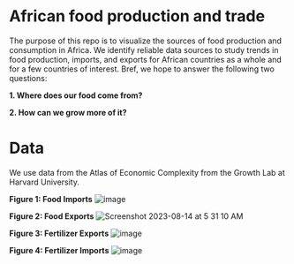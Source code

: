 # African food production and trade

The purpose of this repo is to visualize the sources of food production and consumption in Africa. We identify reliable data sources to study trends in food production, imports, and exports for African countries as a whole and for a few countries of interest. Bref, we hope to answer the following two questions: 

**1. Where does our food come from?**

**2. How can we grow more of it?**


# Data
We use data from the Atlas of Economic Complexity from the Growth Lab at Harvard University.

**Figure 1: Food Imports**
![image](https://github.com/LNshuti/food-security/assets/13305262/552658c7-89bf-4147-ad86-7f224787701c)

**Figure 2: Food Exports**
![Screenshot 2023-08-14 at 5 31 10 AM](https://github.com/LNshuti/food-security/assets/13305262/6eeb01fa-5a16-4fd1-aba3-b514cd6ce6b0)

**Figure 3: Fertilizer Exports**
![image](https://github.com/LNshuti/food-security/assets/13305262/2d6cbe4e-5c40-4719-8883-d0cf682ef281)

**Figure 4: Fertilizer Imports**
![image](https://github.com/LNshuti/food-security/assets/13305262/252c523f-0886-478d-8594-b53d11555ba2)



